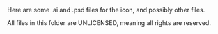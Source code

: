 Here are some .ai and .psd files for the icon, and possibly other files.

All files in this folder are UNLICENSED, meaning all rights are reserved.
